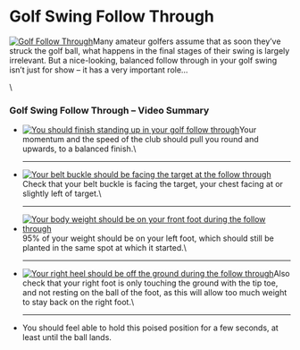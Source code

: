 # Golf Swing Follow Through

[![Golf Follow Through](https://free-online-golf-tips.com/wp-content/uploads/golf-swing-followthrough-288x288.png)](https://free-online-golf-tips.com/wp-content/uploads/golf-swing-followthrough.png)Many amateur golfers assume that as soon they’ve struck the golf ball, what happens in the final stages of their swing is largely irrelevant. But a nice-looking, balanced follow through in your golf swing isn’t just for show – it has a very important role…

\


### Golf Swing Follow Through – Video Summary

*   [![You should finish standing up in your golf follow through](https://free-online-golf-tips.com/wp-content/uploads/golf-follow-through-finish-up-288x288.png)](https://free-online-golf-tips.com/wp-content/uploads/golf-follow-through-finish-up.png)Your momentum and the speed of the club should pull you round and upwards, to a balanced finish.\


    ***
*   [![Your belt buckle should be facing the target at the follow through](https://free-online-golf-tips.com/wp-content/uploads/golf-follow-through-belt-buckle-facing-target-288x288.png)](https://free-online-golf-tips.com/wp-content/uploads/golf-follow-through-belt-buckle-facing-target.png)Check that your belt buckle is facing the target, your chest facing at or slightly left of target.\


    ***
*   [![Your body weight should be on your front foot during the follow through](https://free-online-golf-tips.com/wp-content/uploads/golf-follow-through-weight-front-foot-288x288.png)](https://free-online-golf-tips.com/wp-content/uploads/golf-follow-through-weight-front-foot.png)95% of your weight should be on your left foot, which should still be planted in the same spot at which it started.\


    ***
*   [![Your right heel should be off the ground during the follow through](https://free-online-golf-tips.com/wp-content/uploads/golf-follow-through-right-heel-off-the-ground-288x288.png)](https://free-online-golf-tips.com/wp-content/uploads/golf-follow-through-right-heel-off-the-ground.png)Also check that your right foot is only touching the ground with the tip toe, and not resting on the ball of the foot, as this will allow too much weight to stay back on the right foot.\


    ***
* You should feel able to hold this poised position for a few seconds, at least until the ball lands.
